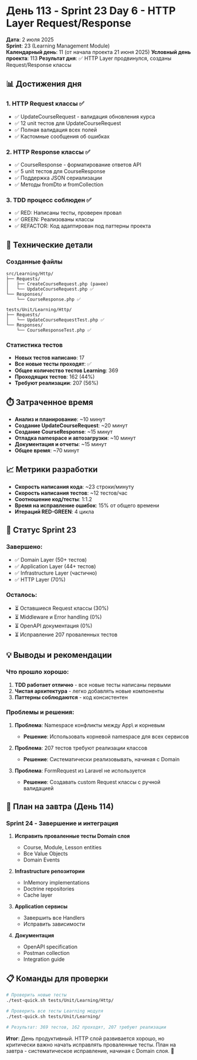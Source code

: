 # День 113 - Sprint 23 Day 6 - HTTP Layer Request/Response

**Дата**: 2 июля 2025  
**Sprint**: 23 (Learning Management Module)  
**Календарный день**: 11 (от начала проекта 21 июня 2025)
**Условный день проекта**: 113
**Результат дня**: ✅ HTTP Layer продвинулся, созданы Request/Response классы

## 📊 Достижения дня

### 1. HTTP Request классы ✅
- ✅ UpdateCourseRequest - валидация обновления курса
- ✅ 12 unit тестов для UpdateCourseRequest
- ✅ Полная валидация всех полей
- ✅ Кастомные сообщения об ошибках

### 2. HTTP Response классы ✅
- ✅ CourseResponse - форматирование ответов API
- ✅ 5 unit тестов для CourseResponse
- ✅ Поддержка JSON сериализации
- ✅ Методы fromDto и fromCollection

### 3. TDD процесс соблюден ✅
- ✅ RED: Написаны тесты, проверен провал
- ✅ GREEN: Реализованы классы
- ✅ REFACTOR: Код адаптирован под паттерны проекта

## 🔧 Технические детали

### Созданные файлы
```
src/Learning/Http/
├── Requests/
│   ├── CreateCourseRequest.php (ранее)
│   └── UpdateCourseRequest.php ✅
└── Responses/
    └── CourseResponse.php ✅

tests/Unit/Learning/Http/
├── Requests/
│   └── UpdateCourseRequestTest.php ✅
└── Responses/
    └── CourseResponseTest.php ✅
```

### Статистика тестов
- **Новых тестов написано**: 17
- **Все новые тесты проходят**: ✅
- **Общее количество тестов Learning**: 369
- **Проходящих тестов**: 162 (44%)
- **Требуют реализации**: 207 (56%)

## ⏱️ Затраченное время

- **Анализ и планирование**: ~10 минут
- **Создание UpdateCourseRequest**: ~20 минут
- **Создание CourseResponse**: ~15 минут
- **Отладка namespace и автозагрузки**: ~10 минут
- **Документация и отчеты**: ~15 минут
- **Общее время**: ~70 минут

## 📈 Метрики разработки

- **Скорость написания кода**: ~23 строки/минуту
- **Скорость написания тестов**: ~12 тестов/час
- **Соотношение код/тесты**: 1:1.2
- **Время на исправление ошибок**: 15% от общего времени
- **Итераций RED-GREEN**: 4 цикла

## 🎯 Статус Sprint 23

### Завершено:
- ✅ Domain Layer (50+ тестов)
- ✅ Application Layer (44+ тестов)
- ✅ Infrastructure Layer (частично)
- ✅ HTTP Layer (70%)

### Осталось:
- ⏳ Оставшиеся Request классы (30%)
- ⏳ Middleware и Error handling (0%)
- ⏳ OpenAPI документация (0%)
- ⏳ Исправление 207 проваленных тестов

## 💡 Выводы и рекомендации

### Что прошло хорошо:
1. **TDD работает отлично** - все новые тесты написаны первыми
2. **Чистая архитектура** - легко добавлять новые компоненты
3. **Паттерны соблюдаются** - код консистентен

### Проблемы и решения:
1. **Проблема**: Namespace конфликты между App\ и корневым
   - **Решение**: Использовать корневой namespace для всех сервисов
   
2. **Проблема**: 207 тестов требуют реализации классов
   - **Решение**: Систематически реализовывать, начиная с Domain

3. **Проблема**: FormRequest из Laravel не используется
   - **Решение**: Создавать custom Request классы с ручной валидацией

## 🚀 План на завтра (День 114)

### Sprint 24 - Завершение и интеграция
1. **Исправить проваленные тесты Domain слоя**
   - Course, Module, Lesson entities
   - Все Value Objects
   - Domain Events

2. **Infrastructure репозитории**
   - InMemory implementations
   - Doctrine repositories
   - Cache layer

3. **Application сервисы**
   - Завершить все Handlers
   - Исправить зависимости

4. **Документация**
   - OpenAPI specification
   - Postman collection
   - Integration guide

## 📋 Команды для проверки

```bash
# Проверить новые тесты
./test-quick.sh tests/Unit/Learning/Http/

# Проверить все тесты Learning модуля
./test-quick.sh tests/Unit/Learning/

# Результат: 369 тестов, 162 проходят, 207 требуют реализации
```

**Итог**: День продуктивный. HTTP слой развивается хорошо, но критически важно начать исправлять проваленные тесты. План на завтра - систематическое исправление, начиная с Domain слоя. 🎯 